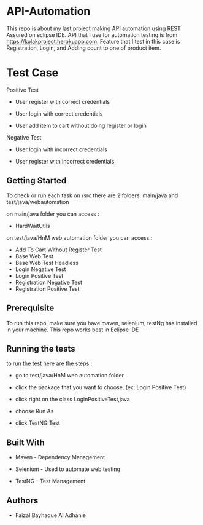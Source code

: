 # API-Automation

This repo is about my last project making API automation using REST Assured on eclipse IDE. API that I use for automation testing is from https://kolakproject.herokuapp.com. Feature that I test in this case is Registration, Login, and Adding count to one of product item. 

# Test Case

Positive Test

* User register with correct credentials

* User login with correct credentials

* User add item to cart without doing register or login

Negative Test

* User login with incorrect credentials

* User register with incorrect credentials

## Getting Started

To check or run each task on /src there are 2 folders. main/java and test/java/webautomation

on main/java folder you can access :

* HardWaitUtils

on test/java/HnM web automation folder you can access :

* Add To Cart Without Register Test
* Base Web Test
* Base Web Test Headless
* Login Negative Test
* Login Positive Test
* Registration Negative Test
* Registration Positive Test

## Prerequisite

To run this repo, make sure you have maven, selenium, testNg has installed in your machine. This repo works best in Eclipse IDE
## Running the tests
to run the test here are the steps :

* go to test/java/HnM web automation folder

* click the package that you want to choose. (ex: Login Positive Test)

* click right on the class LoginPositiveTest,java

* choose Run As

* click TestNG Test

## Built With
* Maven - Dependency Management

* Selenium - Used to automate web testing

* TestNG - Test Management

## Authors

* Faizal Bayhaque Al Adhanie


